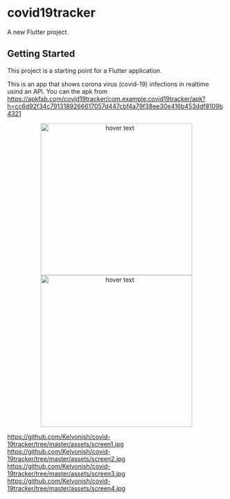 # covid19tracker

A new Flutter project.

## Getting Started

This project is a starting point for a Flutter application.
 
 This is an app that shows corona virus (covid-19) infections in realtime usind an API. You can the apk from https://apkfab.com/covid19tracker/com.example.covid19tracker/apk?h=cc6d92f34c7913189266617057d447cbf4a79f38ee30e416b453ddf8109b4321
 
 <p align="center">
  <img src="https://github.com/Kelvonish/covid-19tracker/tree/master/assets/screen1.jpg" width="350" title="hover text">
  <img src="https://github.com/Kelvonish/covid-19tracker/tree/master/assets/screen2.jpg" width="350" title="hover text">
</p>

https://github.com/Kelvonish/covid-19tracker/tree/master/assets/screen1.jpg
https://github.com/Kelvonish/covid-19tracker/tree/master/assets/screen2.jpg
https://github.com/Kelvonish/covid-19tracker/tree/master/assets/screen3.jpg
https://github.com/Kelvonish/covid-19tracker/tree/master/assets/screen4.jpg
